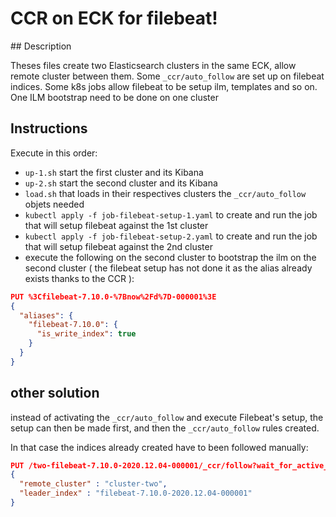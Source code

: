 # CCR on ECK for filebeat!

## Description

Theses files create two Elasticsearch clusters in the same ECK, allow remote cluster between them. Some `_ccr/auto_follow`  are set up on filebeat indices.
Some k8s jobs allow filebeat to be setup ilm, templates and so on.
One ILM bootstrap need to be done on one cluster

## Instructions

Execute in this order:

* `up-1.sh` start the first cluster and its Kibana
* `up-2.sh` start the second cluster and its Kibana
* `load.sh` that loads in their respectives clusters the `_ccr/auto_follow` objets needed
* `kubectl apply -f job-filebeat-setup-1.yaml` to create and run the job that will setup filebeat against the 1st cluster
* `kubectl apply -f job-filebeat-setup-2.yaml` to create and run the job that will setup filebeat against the 2nd cluster
* execute the following on the second cluster to bootstrap the ilm on the second cluster ( the filebeat setup has not done it as the alias already exists thanks to the CCR ):

```JSON
PUT %3Cfilebeat-7.10.0-%7Bnow%2Fd%7D-000001%3E
{
  "aliases": {
    "filebeat-7.10.0": {
      "is_write_index": true
    }
  }
}
```

## other solution

instead of activating the `_ccr/auto_follow` and execute Filebeat's setup, the setup can then be made first, and then the `_ccr/auto_follow` rules created.

In that case the indices already created have to been followed manually:

```JSON
PUT /two-filebeat-7.10.0-2020.12.04-000001/_ccr/follow?wait_for_active_shards=1
{
  "remote_cluster" : "cluster-two",
  "leader_index" : "filebeat-7.10.0-2020.12.04-000001"
}
````

